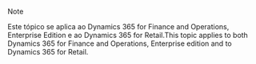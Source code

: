 > [!NOTE]
> <span data-ttu-id="82f1d-101">Este tópico se aplica ao Dynamics 365 for Finance and Operations, Enterprise Edition e ao Dynamics 365 for Retail.</span><span class="sxs-lookup"><span data-stu-id="82f1d-101">This topic applies to both Dynamics 365 for Finance and Operations, Enterprise edition and to Dynamics 365 for Retail.</span></span> 